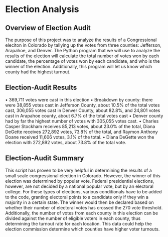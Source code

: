 # Election Analysis

## Overview of Election Audit

The purpose of this project was to analyze the results of a Congressional eleciton in Colorado by tallying up the votes from three counties: Jefferson, Arapahoe, and Denver. The Python program that we will use to analyze the results of the election will calculate the total number of votes won by each candidate, the percentage of votes won by each candidate, and who is the winner of the election. Additionally, this program will let us know which county had the highest turnout. 

## Election-Audit Results

• 369,711 votes were cast in this election
• Breakdown by county: there were 38,855 votes cast in Jefferson County, about 10.5% of the total votes cast, 306,055 votes cast in Denver County, about 82.8%, and 24,801 votes cast in Arapahoe county, about 6.7% of the total votes cast
• Denver county had by far the highest number of votes with 305,055 votes cast.
• Charles Casper Stockham receives 85,213 votes, about 23.0% of the total, Diana DeGette receives 272,892 votes, 73.8% of the total, and Raymon Anthony Doane received 11,606 votes, 3.1% of the total.
• Diana DeGette won the election with 272,892 votes, about 73.8% of the total vote.

## Election-Audit Summary

This script has proven to be very helpful in determining the results of a small scale congressional election in Colorado. However, the winner of this election was determined by popular vote. Federal presidential elections, however, are not decided by a national popular vote, but by an electoral college. For these types of elections, various conditionals have to be added to the code, granting electoral points to a candidate only if they win a majority in a certain state. The winner would then be declared based on whether their number of electoral votes has crossed the 270 vote threshold. Additionally, the number of votes from each county in this election can be divided against the number of eligible voters in each county, thus determining the turnout rate for each location. This data could help the election commission determine which counties have higher voter turnouts.

